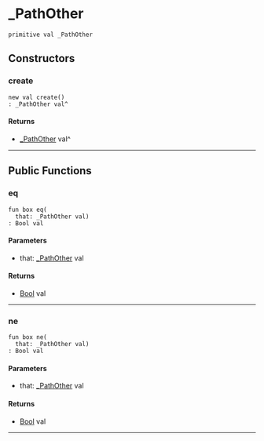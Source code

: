 # _PathOther

```pony
primitive val _PathOther
```

## Constructors

### create

```pony
new val create()
: _PathOther val^
```

#### Returns

* [_PathOther](files-_PathOther) val^

---

## Public Functions

### eq

```pony
fun box eq(
  that: _PathOther val)
: Bool val
```
#### Parameters

*   that: [_PathOther](files-_PathOther) val

#### Returns

* [Bool](builtin-Bool) val

---

### ne

```pony
fun box ne(
  that: _PathOther val)
: Bool val
```
#### Parameters

*   that: [_PathOther](files-_PathOther) val

#### Returns

* [Bool](builtin-Bool) val

---

